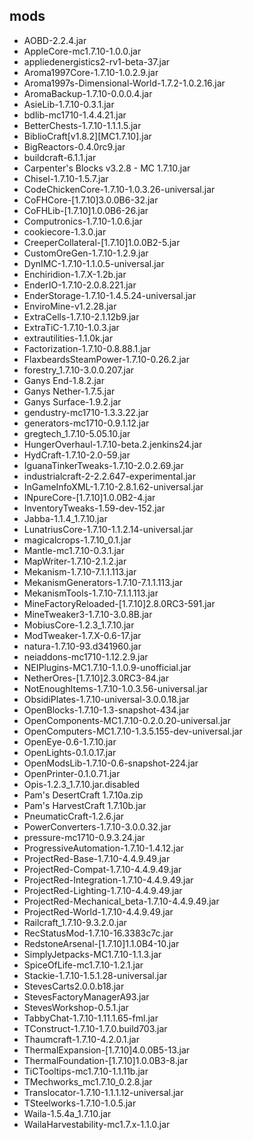 ## mods
* AOBD-2.2.4.jar
* AppleCore-mc1.7.10-1.0.0.jar
* appliedenergistics2-rv1-beta-37.jar
* Aroma1997Core-1.7.10-1.0.2.9.jar
* Aroma1997s-Dimensional-World-1.7.2-1.0.2.16.jar
* AromaBackup-1.7.10-0.0.0.4.jar
* AsieLib-1.7.10-0.3.1.jar
* bdlib-mc1710-1.4.4.21.jar
* BetterChests-1.7.10-1.1.1.5.jar
* BiblioCraft[v1.8.2][MC1.7.10].jar
* BigReactors-0.4.0rc9.jar
* buildcraft-6.1.1.jar
* Carpenter's Blocks v3.2.8 - MC 1.7.10.jar
* Chisel-1.7.10-1.5.7.jar
* CodeChickenCore-1.7.10-1.0.3.26-universal.jar
* CoFHCore-[1.7.10]3.0.0B6-32.jar
* CoFHLib-[1.7.10]1.0.0B6-26.jar
* Computronics-1.7.10-1.0.6.jar
* cookiecore-1.3.0.jar
* CreeperCollateral-[1.7.10]1.0.0B2-5.jar
* CustomOreGen-1.7.10-1.2.9.jar
* DynIMC-1.7.10-1.1.0.5-universal.jar
* Enchiridion-1.7.X-1.2b.jar
* EnderIO-1.7.10-2.0.8.221.jar
* EnderStorage-1.7.10-1.4.5.24-universal.jar
* EnviroMine-v1.2.28.jar
* ExtraCells-1.7.10-2.1.12b9.jar
* ExtraTiC-1.7.10-1.0.3.jar
* extrautilities-1.1.0k.jar
* Factorization-1.7.10-0.8.88.1.jar
* FlaxbeardsSteamPower-1.7.10-0.26.2.jar
* forestry_1.7.10-3.0.0.207.jar
* Ganys End-1.8.2.jar
* Ganys Nether-1.7.5.jar
* Ganys Surface-1.9.2.jar
* gendustry-mc1710-1.3.3.22.jar
* generators-mc1710-0.9.1.12.jar
* gregtech_1.7.10-5.05.10.jar
* HungerOverhaul-1.7.10-beta.2.jenkins24.jar
* HydCraft-1.7.10-2.0-59.jar
* IguanaTinkerTweaks-1.7.10-2.0.2.69.jar
* industrialcraft-2-2.2.647-experimental.jar
* InGameInfoXML-1.7.10-2.8.1.62-universal.jar
* INpureCore-[1.7.10]1.0.0B2-4.jar
* InventoryTweaks-1.59-dev-152.jar
* Jabba-1.1.4_1.7.10.jar
* LunatriusCore-1.7.10-1.1.2.14-universal.jar
* magicalcrops-1.7.10_0.1.jar
* Mantle-mc1.7.10-0.3.1.jar
* MapWriter-1.7.10-2.1.2.jar
* Mekanism-1.7.10-7.1.1.113.jar
* MekanismGenerators-1.7.10-7.1.1.113.jar
* MekanismTools-1.7.10-7.1.1.113.jar
* MineFactoryReloaded-[1.7.10]2.8.0RC3-591.jar
* MineTweaker3-1.7.10-3.0.8B.jar
* MobiusCore-1.2.3_1.7.10.jar
* ModTweaker-1.7.X-0.6-17.jar
* natura-1.7.10-93.d341960.jar
* neiaddons-mc1710-1.12.2.9.jar
* NEIPlugins-MC1.7.10-1.1.0.9-unofficial.jar
* NetherOres-[1.7.10]2.3.0RC3-84.jar
* NotEnoughItems-1.7.10-1.0.3.56-universal.jar
* ObsidiPlates-1.7.10-universal-3.0.0.18.jar
* OpenBlocks-1.7.10-1.3-snapshot-434.jar
* OpenComponents-MC1.7.10-0.2.0.20-universal.jar
* OpenComputers-MC1.7.10-1.3.5.155-dev-universal.jar
* OpenEye-0.6-1.7.10.jar
* OpenLights-0.1.0.17.jar
* OpenModsLib-1.7.10-0.6-snapshot-224.jar
* OpenPrinter-0.1.0.71.jar
* Opis-1.2.3_1.7.10.jar.disabled
* Pam's DesertCraft 1.7.10a.zip
* Pam's HarvestCraft 1.7.10b.jar
* PneumaticCraft-1.2.6.jar
* PowerConverters-1.7.10-3.0.0.32.jar
* pressure-mc1710-0.9.3.24.jar
* ProgressiveAutomation-1.7.10-1.4.12.jar
* ProjectRed-Base-1.7.10-4.4.9.49.jar
* ProjectRed-Compat-1.7.10-4.4.9.49.jar
* ProjectRed-Integration-1.7.10-4.4.9.49.jar
* ProjectRed-Lighting-1.7.10-4.4.9.49.jar
* ProjectRed-Mechanical_beta-1.7.10-4.4.9.49.jar
* ProjectRed-World-1.7.10-4.4.9.49.jar
* Railcraft_1.7.10-9.3.2.0.jar
* RecStatusMod-1.7.10-16.3383c7c.jar
* RedstoneArsenal-[1.7.10]1.1.0B4-10.jar
* SimplyJetpacks-MC1.7.10-1.1.3.jar
* SpiceOfLife-mc1.7.10-1.2.1.jar
* Stackie-1.7.10-1.5.1.28-universal.jar
* StevesCarts2.0.0.b18.jar
* StevesFactoryManagerA93.jar
* StevesWorkshop-0.5.1.jar
* TabbyChat-1.7.10-1.11.1.65-fml.jar
* TConstruct-1.7.10-1.7.0.build703.jar
* Thaumcraft-1.7.10-4.2.0.1.jar
* ThermalExpansion-[1.7.10]4.0.0B5-13.jar
* ThermalFoundation-[1.7.10]1.0.0B3-8.jar
* TiCTooltips-mc1.7.10-1.1.11b.jar
* TMechworks_mc1.7.10_0.2.8.jar
* Translocator-1.7.10-1.1.1.12-universal.jar
* TSteelworks-1.7.10-1.0.5.jar
* Waila-1.5.4a_1.7.10.jar
* WailaHarvestability-mc1.7.x-1.1.0.jar

